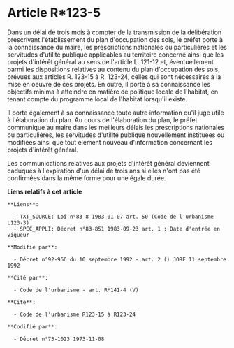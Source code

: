 # Article R*123-5

Dans un délai de trois mois à compter de la transmission de la délibération prescrivant l'établissement du plan d'occupation
des sols, le préfet porte à la connaissance du maire, les prescriptions nationales ou particulières et les servitudes
d'utilité publique applicables au territoire concerné ainsi que les projets d'intérêt général au sens de l'article L. 121-12
et, éventuellement parmi les dispositions relatives au contenu du plan d'occupation des sols, prévues aux articles R. 123-15
à R. 123-24, celles qui sont nécessaires à la mise en oeuvre de ces projets. En outre, il porte à sa connaissance les
objectifs minima à atteindre en matière de politique locale de l'habitat, en tenant compte du programme local de l'habitat
lorsqu'il existe.

Il porte également à sa connaissance toute autre information qu'il juge utile à l'élaboration du plan. Au cours de
l'élaboration du plan, le préfet communique au maire dans les meilleurs délais les prescriptions nationales ou particulières,
les servitudes d'utilité publique nouvellement instituées ou modifiées ainsi que tout élément nouveau d'information
concernant les projets d'intérêt général.

Les communications relatives aux projets d'intérêt général deviennent caduques à l'expiration d'un délai de trois ans si
elles n'ont pas été confirmées dans la même forme pour une égale durée.

**Liens relatifs à cet article**

	**Liens**:

	  - TXT_SOURCE: Loi n°83-8 1983-01-07 art. 50 (Code de l'urbanisme L123-3)
	  - SPEC_APPLI: Décret n°83-851 1983-09-23 art. 1 : Date d'entrée en vigueur

	**Modifié par**:

	  - Décret n°92-966 du 10 septembre 1992 - art. 2 () JORF 11 septembre 1992

	**Cité par**:

	  - Code de l'urbanisme - art. R*141-4 (V)

	**Cite**:

	  - Code de l'urbanisme R123-15 à R123-24

	**Codifié par**:

	  - Décret n°73-1023 1973-11-08
